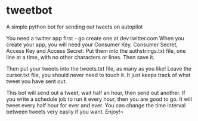 # tweetbot
A simple python bot for sending out tweets on autopilot

You need a twitter app first - go create one at dev.twitter.com
When you create your app, you will need your Consumer Key, Consumer Secret, Access Key and Access Secret.
Put them into the authstrings.txt file, one line at a time, with no other characters or lines. Then save it.

Then put your tweets into the tweets.txt file, as many as you like!
Leave the cursor.txt file, you should never need to touch it. It just keeps track of what tweet you have sent out.

This bot will send out a tweet, wait half an hour, then send out another.
If you write a schedule job to run it every hour, then you are good to go. It will tweet every half hour for ever and ever.
You can change the time interval between tweets very easily if you want.
Enjoy!~